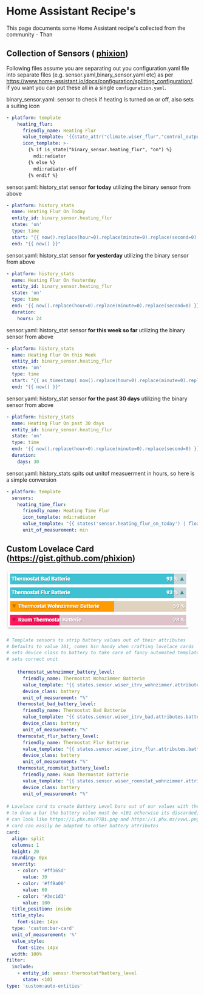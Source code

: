 # Home Assistant Recipe's 

This page documents some Home Assistant recipe's collected from the community - Than



## Collection of Sensors ( **[phixion](https://github.com/phixion)**)

Following files assume you are separating out you configuration.yaml file into separate files (e.g. sensor.yaml,binary_sensor.yaml etc) as per https://www.home-assistant.io/docs/configuration/splitting_configuration/. if you want you can put these all in a single `configuration.yaml`.



binary_sensor.yaml: sensor to check if heating is turned on or off, also sets a suiting icon

```yaml
- platform: template
    heating_flur:
      friendly_name: Heating Flur
      value_template: '{{state_attr("climate.wiser_flur","control_output_state") == "On"}}'
      icon_template: >-
        {% if is_state("binary_sensor.heating_flur", "on") %}
          mdi:radiator
        {% else %}
          mdi:radiator-off
        {% endif %}
```

sensor.yaml: history_stat sensor **for today** utilizing the binary sensor from above

```yaml
- platform: history_stats
  name: Heating Flur On Today
  entity_id: binary_sensor.heating_flur
  state: 'on'
  type: time
  start: "{{ now().replace(hour=0).replace(minute=0).replace(second=0) }}"
  end: "{{ now() }}"
```

sensor.yaml: history_stat sensor **for yesterday** utilizing the binary sensor from above

```yaml
- platform: history_stats
  name: Heating Flur On Yesterday
  entity_id: binary_sensor.heating_flur
  state: 'on'
  type: time
  end: '{{ now().replace(hour=0).replace(minute=0).replace(second=0) }}'
  duration:
    hours: 24
```

sensor.yaml: history_stat sensor **for this week so far** utilizing the binary sensor from above

```yaml
- platform: history_stats
  name: Heating Flur On this Week
  entity_id: binary_sensor.heating_flur
  state: 'on'
  type: time
  start: "{{ as_timestamp( now().replace(hour=0).replace(minute=0).replace(second=0) ) - now().weekday() * 86400 }}"
  end: "{{ now() }}"
```

sensor.yaml: history_stat sensor **for the past 30 days** utilizing the binary sensor from above

```yaml
- platform: history_stats
  name: Heating Flur On past 30 days
  entity_id: binary_sensor.heating_flur
  state: 'on'
  type: time
  end: '{{ now().replace(hour=0).replace(minute=0).replace(second=0) }}'
  duration:
    days: 30
```

sensor.yaml: history_stats spits out unitof measuerment in hours, so here is a simple conversion

```yaml
- platform: template
  sensors:
    heating_time_flur:
      friendly_name: Heating Time Flur
      icon_template: mdi:radiator
      value_template: "{{ states('sensor.heating_flur_on_today') | float * 60 }}"
      unit_of_measurement: min
```



## Custom Lovelace Card (https://gist.github.com/phixion)



![](docs/phixion-card-graphic.png)



```yaml
# Template sensors to strip battery values out of their attributes
# Defaults to value 101, comes hin handy when crafting lovelace cards
# sets device class to battery to take care of fancy automated templated battery icons
# sets correct unit

    thermostat_wohnzimmer_battery_level:
      friendly_name: Thermostat Wohnzimmer Batterie
      value_template: "{{ states.sensor.wiser_itrv_wohnzimmer.attributes.battery_percent | default(101) | int if states.sensor.wiser_itrv_wohnzimmer.attributes.battery_percent is not none}}"
      device_class: battery
      unit_of_measurement: "%"
    thermostat_bad_battery_level:
      friendly_name: Thermostat Bad Batterie
      value_template: "{{ states.sensor.wiser_itrv_bad.attributes.battery_percent | default(101) | int if states.sensor.wiser_itrv_bad.attributes.battery_percent is not none}}"
      device_class: battery
      unit_of_measurement: "%"
    thermostat_flur_battery_level:
      friendly_name: Thermostat Flur Batterie
      value_template: "{{ states.sensor.wiser_itrv_flur.attributes.battery_percent | default(101) | int if states.sensor.wiser_itrv_flur.attributes.battery_percent is not none}}"
      device_class: battery
      unit_of_measurement: "%"
    thermostat_roomstat_battery_level:
      friendly_name: Raum Thermostat Batterie
      value_template: "{{ states.sensor.wiser_roomstat_wohnzimmer.attributes.battery_percent | default(101) | int if states.sensor.wiser_roomstat_wohnzimmer.attributes.battery_percent is not none}}"
      device_class: battery
      unit_of_measurement: "%"
      
# Lovelace card to create Battery Level bars out of our values with the help of auto-entities and custom bar card
# to draw a bar the battery value must be <101 otherwise its discarded, without ugly ui error messages 
# can look like https://i.phx.ms/P7Bi.png and https://i.phx.ms/vvwL.png
# card can easily be adapted to other battery attributes
card:
  align: split
  columns: 1
  height: 20
  rounding: 0px
  severity:
    - color: '#ff165d'
      value: 30
    - color: '#ff9a00'
      value: 60
    - color: '#3ec1d3'
      value: 100
  title_position: inside
  title_style:
    font-size: 14px
  type: 'custom:bar-card'
  unit_of_measurement: '%'
  value_style:
    font-size: 14px
  width: 100%
filter:
  include:
    - entity_id: sensor.thermostat*battery_level
      state: <101
type: 'custom:auto-entities'
```







